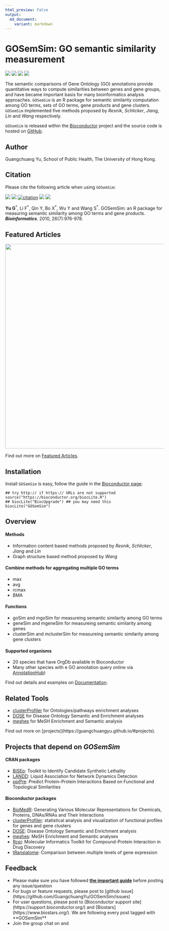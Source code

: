 ```yaml
---
html_preview: False
output:
  md_document:
    variant: markdown
---
```


GOSemSim: GO semantic similarity measurement
============================================

<!-- AddToAny BEGIN -->
<div class="a2a_kit a2a_kit_size_32 a2a_default_style">

<a class="a2a_dd" href="//www.addtoany.com/share"></a>
<a class="a2a_button_facebook"></a> <a class="a2a_button_twitter"></a>
<a class="a2a_button_google_plus"></a>
<a class="a2a_button_pinterest"></a> <a class="a2a_button_reddit"></a>
<a class="a2a_button_sina_weibo"></a> <a class="a2a_button_wechat"></a>
<a class="a2a_button_douban"></a>

</div>

<script async src="//static.addtoany.com/menu/page.js"></script>
<!-- AddToAny END -->
<link rel="stylesheet" href="https://guangchuangyu.github.io/css/font-awesome.min.css">
<link rel="stylesheet" href="https://guangchuangyu.github.io/css/academicons.min.css">

[![](https://img.shields.io/badge/release%20version-2.2.0-blue.svg?style=flat)](https://bioconductor.org/packages/GOSemSim)
[![](https://img.shields.io/badge/devel%20version-2.3.0-blue.svg?style=flat)](https://github.com/guangchuangyu/GOSemSim)
[![](https://img.shields.io/badge/download-48972/total-blue.svg?style=flat)](https://bioconductor.org/packages/stats/bioc/GOSemSim)
[![](https://img.shields.io/badge/download-1985/month-blue.svg?style=flat)](https://bioconductor.org/packages/stats/bioc/GOSemSim)

The semantic comparisons of Gene Ontology (GO) annotations provide
quantitative ways to compute similarities between genes and gene groups,
and have became important basis for many bioinformatics analysis
approaches. `GOSemSim` is an R package for semantic similarity
computation among GO terms, sets of GO terms, gene products and gene
clusters. `GOSemSim` implemented five methods proposed by *Resnik*,
*Schlicker*, *Jiang*, *Lin* and *Wang* respectively.

`GOSemSim` is released within the
[Bioconductor](https://bioconductor.org/packages/GOSemSim) project and
the source code is hosted on
<a href="https://github.com/GuangchuangYu/GOSemSim"><i class="fa fa-github fa-lg"></i>
GitHub</a>.

<i class="fa fa-user"></i> Author
---------------------------------

Guangchuang Yu, School of Public Health, The University of Hong Kong.

<a href="https://twitter.com/guangchuangyu"><i class="fa fa-twitter fa-3x"></i></a>
<a href="https://guangchuangyu.github.io/blog_images/biobabble.jpg"><i class="fa fa-wechat fa-3x"></i></a>
<a href="https://www.ncbi.nlm.nih.gov/pubmed/?term=Guangchuang+Yu[Author+-+Full]"><i class="ai ai-pubmed ai-3x"></i></a>
<a href="https://scholar.google.com.hk/citations?user=DO5oG40AAAAJ&hl=en"><i class="ai ai-google-scholar ai-3x"></i></a>
<a href="https://orcid.org/0000-0002-6485-8781"><i class="ai ai-orcid ai-3x"></i></a>
<a href="https://impactstory.org/u/0000-0002-6485-8781"><i class="ai ai-impactstory ai-3x"></i></a>

<i class="fa fa-book"></i> Citation
-----------------------------------

Please cite the following article when using `GOSemSim`:

[![](https://img.shields.io/badge/doi-10.1093/bioinformatics/btq064-blue.svg?style=flat)](http://dx.doi.org/10.1093/bioinformatics/btq064)
[![](https://img.shields.io/badge/Altmetric-18-blue.svg?style=flat)](https://www.altmetric.com/details/100979)
[![citation](https://img.shields.io/badge/cited%20by-275-blue.svg?style=flat)](https://scholar.google.com.hk/scholar?oi=bibs&hl=en&cites=9484177541993722322)
[![](https://img.shields.io/badge/cited%20in%20Web%20of%20Science%20Core%20Collection--blue.svg?style=flat)](http://apps.webofknowledge.com/InboundService.do?mode=FullRecord&customersID=RID&IsProductCode=Yes&product=WOS&Init=Yes&Func=Frame&DestFail=http%3A%2F%2Fwww.webofknowledge.com&action=retrieve&SrcApp=RID&SrcAuth=RID&SID=Y2CXu6nry8nDQZcUy1w&UT=WOS%3A000276045800023)
[![](https://img.shields.io/badge/ESI-Highly%20Cited%20Paper-blue.svg?style=flat)](http://apps.webofknowledge.com/InboundService.do?mode=FullRecord&customersID=RID&IsProductCode=Yes&product=WOS&Init=Yes&Func=Frame&DestFail=http%3A%2F%2Fwww.webofknowledge.com&action=retrieve&SrcApp=RID&SrcAuth=RID&SID=Y2CXu6nry8nDQZcUy1w&UT=WOS%3A000276045800023)

**Yu G**<sup>†</sup>, Li F<sup>†</sup>, Qin Y, Bo X<sup>\*</sup>, Wu Y
and Wang S<sup>\*</sup>. GOSemSim: an R package for measuring semantic
similarity among GO terms and gene products. ***Bioinformatics***. 2010,
26(7):976-978.

<i class="fa fa-pencil"></i> Featured Articles
----------------------------------------------

<img src="https://guangchuangyu.github.io/featured_img/GOSemSim/2014PNAS.png" width="650">

<i class="fa fa-hand-o-right"></i> Find out more on
<i class="fa fa-pencil"></i> [Featured
Articles](https://guangchuangyu.github.io/GOSemSim/featuredArticles/).

<i class="fa fa-download"></i> Installation
-------------------------------------------

Install `GOSemSim` is easy, follow the guide in the [Bioconductor
page](https://bioconductor.org/packages/GOSemSim/):

``` {.r}
## try http:// if https:// URLs are not supported
source("https://bioconductor.org/biocLite.R")
## biocLite("BiocUpgrade") ## you may need this
biocLite("GOSemSim")
```

<i class="fa fa-cogs"></i> Overview
-----------------------------------

#### <i class="fa fa-angle-double-right"></i> Methods

-   Information content based methods proposed by *Resnik*, *Schlicker*,
    *Jiang* and *Lin*
-   Graph structure based method proposed by *Wang*

#### <i class="fa fa-angle-double-right"></i> Combine methods for aggregating multiple GO terms

-   max
-   avg
-   rcmax
-   BMA

#### <i class="fa fa-angle-double-right"></i> Functions

-   goSim and mgoSim for measureing semantic similarity among GO terms
-   geneSim and mgeneSim for measureing semantic similarity among genes
-   clusterSim and mclusterSim for measureing semantic similarity among
    gene clusters

#### <i class="fa fa-angle-double-right"></i> Supported organisms

-   20 species that have OrgDb available in Bioconductor
-   Many other species with e GO annotation query online via
    [AnnotationHub](https://bioconductor.org/packages/AnnotationHub/))

<i class="fa fa-hand-o-right"></i> Find out details and examples on
<i class="fa fa-book"></i>
[Documentation](https://guangchuangyu.github.io/GOSemSim/documentation/).

<i class="fa fa-wrench"></i> Related Tools
------------------------------------------

<ul class="fa-ul">
    <li><i class="fa-li fa fa-angle-double-right"></i><a href="https://guangchuangyu.github.io/clusterProfiler">clusterProfiler</a> for Ontologies/pathways enrichment analyses</li>
    <li><i class="fa-li fa fa-angle-double-right"></i><a href="https://guangchuangyu.github.io/DOSE">DOSE</a> for Disease Ontology Semantic and Enrichment analyses</li>
    <li><i class="fa-li fa fa-angle-double-right"></i><a href="https://guangchuangyu.github.io/meshes">meshes</a> for MeSH Enrichment and Semantic analysis</li>

</ul>
<i class="fa fa-hand-o-right"></i> Find out more on
[projects](https://guangchuangyu.github.io/#projects).

<i class="fa fa-code-fork"></i> Projects that depend on *GOSemSim*
------------------------------------------------------------------

#### <i class="fa fa-angle-double-right"></i> CRAN packages

-   [BiSEp](https://cran.r-project.org/package=BiSEp): Toolkit to
    Identify Candidate Synthetic Lethality
-   [LANDD](https://cran.r-project.org/package=LANDD): Liquid
    Association for Network Dynamics Detection
-   [ppiPre](https://cran.r-project.org/package=ppiPre): Predict
    Protein-Protein Interactions Based on Functional and Topological
    Similarities

#### <i class="fa fa-angle-double-right"></i> Bioconductor packages

-   [BioMedR](https://www.bioconductor.org/packages/BioMedR): Generating
    Various Molecular Representations for Chemicals, Proteins, DNAs/RNAs
    and Their Interactions
-   [clusterProfiler](https://www.bioconductor.org/packages/clusterProfiler):
    statistical analysis and visualization of functional profiles for
    genes and gene clusters
-   [DOSE](https://www.bioconductor.org/packages/DOSE): Disease Ontology
    Semantic and Enrichment analysis
-   [meshes](https://www.bioconductor.org/packages/meshes): MeSH
    Enrichment and Semantic analyses
-   [Rcpi](https://www.bioconductor.org/packages/Rcpi): Molecular
    Informatics Toolkit for Compound-Protein Interaction in Drug
    Discovery
-   [tRanslatome](https://www.bioconductor.org/packages/tRanslatome):
    Comparison between multiple levels of gene expression

<i class="fa fa-comment"></i> Feedback
--------------------------------------

<ul class="fa-ul">
    <li><i class="fa-li fa fa-hand-o-right"></i> Please make sure you have followed <a href="https://guangchuangyu.github.io/2016/07/how-to-bug-author/"><strong>the important guide</strong></a> before posting any issue/question</li>
    <li><i class="fa-li fa fa-bug"></i> For bugs or feature requests, please post to <i class="fa fa-github-alt"></i> [github issue](https://github.com/GuangchuangYu/GOSemSim/issues)</li>
    <li><i class="fa-li fa fa-question"></i>  For user questions, please post to [Bioconductor support site](https://support.bioconductor.org/) and [Biostars](https://www.biostars.org/). We are following every post tagged with **GOSemSim**</li>
    <li><i class="fa-li fa fa-commenting"></i> Join the group chat on <a href="https://twitter.com/hashtag/GOSemSim"><i class="fa fa-twitter fa-lg"></i></a> and <a href="http://huati.weibo.com/k/GOSemSim"><i class="fa fa-weibo fa-lg"></i></a></li>

</ul>
